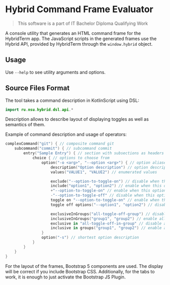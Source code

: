 # Hybrid Command Frame Evaluator

> This software is a part of IT Bachelor Diploma Qualifying Work

A console utility that generates an HTML command frame for the HybridTerm app. The JavaScript scripts in the generated frames use the Hybrid API, provided by HybridTerm through the `window.hybrid` object.

## Usage 

Use `--help` to see utility arguments and options. 

## Source Files Format

The tool takes a command description in KotlinScript using DSL:
```kotlin
import ru.nsu.hybrid.dsl.api.*
```
Description allows to describe layout of displaying toggles as well as semantics of them.

Example of command description and usage of operators:
```kotlin
complexCommand("git") { // composite command git
    subcommand("commit") { // subcommand commit
        entry("Sample Entry") { // section with subsections as headers
            choice { // options to choose from
                option("-o <arg>", "--option <arg>") { // option aliases
                    description("Option description") // option description
                    values("VALUE1", "VALUE2") // enumerated values

                    exclude("--option-to-toggle-on") // disable when this option is enabled
                    include("option1", "option2") // enable when this option is enabled
                    +"--option-to-toggle-on" // enable when this option is enabled, alternative variant
                    -"--option-to-toggle-off" // disable when this option is enabled, alternative variant
                    toggle on "--option-to-toggle-on" // enable when this option is enabled, alternative variant
                    toggle off options("--option1", "option2") // disable when this option is enabled, alternative variant

                    exclusiveInGroups("all-toggle-off-group") // disable all other options in the group when this one is enabled
                    inclusiveInGroups("group1", "group2") // enable all other options in the group when this one is enabled
                    exclusive in "all-toggle-off-in-group" // disable all other options in the group, alternative variant
                    inclusive in groups("group1", "group2") // enable all other options in the group when this one is enabled, alternative variant
                }
                option("-s") // shortest option description
            }
        }
    }
}
```
For the layout of the frames, Bootstrap 5 components are used. The display will be correct if you include Bootstrap CSS.
Additionally, for the tabs to work, it is enough to just activate the Bootstrap JS Plugin.
